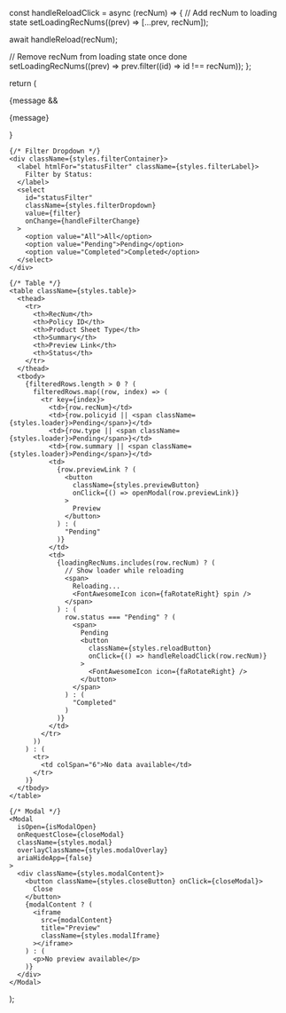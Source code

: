 const handleReloadClick = async (recNum) => {
  // Add recNum to loading state
  setLoadingRecNums((prev) => [...prev, recNum]); 
  
  await handleReload(recNum);
  
  // Remove recNum from loading state once done
  setLoadingRecNums((prev) => prev.filter((id) => id !== recNum));
};

return (
  <div className={styles.mainContent}>
    {message && <p className={styles.message}>{message}</p>}

    {/* Filter Dropdown */}
    <div className={styles.filterContainer}>
      <label htmlFor="statusFilter" className={styles.filterLabel}>
        Filter by Status:
      </label>
      <select
        id="statusFilter"
        className={styles.filterDropdown}
        value={filter}
        onChange={handleFilterChange}
      >
        <option value="All">All</option>
        <option value="Pending">Pending</option>
        <option value="Completed">Completed</option>
      </select>
    </div>

    {/* Table */}
    <table className={styles.table}>
      <thead>
        <tr>
          <th>RecNum</th>
          <th>Policy ID</th>
          <th>Product Sheet Type</th>
          <th>Summary</th>
          <th>Preview Link</th>
          <th>Status</th>
        </tr>
      </thead>
      <tbody>
        {filteredRows.length > 0 ? (
          filteredRows.map((row, index) => (
            <tr key={index}>
              <td>{row.recNum}</td>
              <td>{row.policyid || <span className={styles.loader}>Pending</span>}</td>
              <td>{row.type || <span className={styles.loader}>Pending</span>}</td>
              <td>{row.summary || <span className={styles.loader}>Pending</span>}</td>
              <td>
                {row.previewLink ? (
                  <button
                    className={styles.previewButton}
                    onClick={() => openModal(row.previewLink)}
                  >
                    Preview
                  </button>
                ) : (
                  "Pending"
                )}
              </td>
              <td>
                {loadingRecNums.includes(row.recNum) ? (
                  // Show loader while reloading
                  <span>
                    Reloading... 
                    <FontAwesomeIcon icon={faRotateRight} spin />
                  </span>
                ) : (
                  row.status === "Pending" ? (
                    <span>
                      Pending
                      <button
                        className={styles.reloadButton}
                        onClick={() => handleReloadClick(row.recNum)}
                      >
                        <FontAwesomeIcon icon={faRotateRight} />
                      </button>
                    </span>
                  ) : (
                    "Completed"
                  )
                )}
              </td>
            </tr>
          ))
        ) : (
          <tr>
            <td colSpan="6">No data available</td>
          </tr>
        )}
      </tbody>
    </table>

    {/* Modal */}
    <Modal
      isOpen={isModalOpen}
      onRequestClose={closeModal}
      className={styles.modal}
      overlayClassName={styles.modalOverlay}
      ariaHideApp={false}
    >
      <div className={styles.modalContent}>
        <button className={styles.closeButton} onClick={closeModal}>
          Close
        </button>
        {modalContent ? (
          <iframe
            src={modalContent}
            title="Preview"
            className={styles.modalIframe}
          ></iframe>
        ) : (
          <p>No preview available</p>
        )}
      </div>
    </Modal>
  </div>
);
